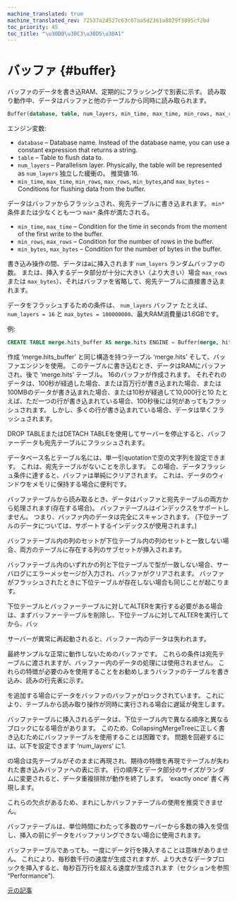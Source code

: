 ```yaml
---
machine_translated: true
machine_translated_rev: 72537a2d527c63c07aa5d2361a8829f3895cf2bd
toc_priority: 45
toc_title: "\u30D0\u30C3\u30D5\u30A1"
---
```


# バッファ {#buffer}

バッファのデータを書き込RAM、定期的にフラッシングで別表に示す。 読み取り動作中、データはバッファと他のテーブルから同時に読み取られます。

``` sql
Buffer(database, table, num_layers, min_time, max_time, min_rows, max_rows, min_bytes, max_bytes)
```

エンジン変数:

-   `database` – Database name. Instead of the database name, you can use a constant expression that returns a string.
-   `table` – Table to flush data to.
-   `num_layers` – Parallelism layer. Physically, the table will be represented as `num_layers` 独立した緩衝の。 推奨値:16.
-   `min_time`, `max_time`, `min_rows`, `max_rows`, `min_bytes`,and `max_bytes` – Conditions for flushing data from the buffer.

データはバッファからフラッシュされ、宛先テーブルに書き込まれます。 `min*` 条件または少なくとも一つ `max*` 条件が満たされる。

-   `min_time`, `max_time` – Condition for the time in seconds from the moment of the first write to the buffer.
-   `min_rows`, `max_rows` – Condition for the number of rows in the buffer.
-   `min_bytes`, `max_bytes` – Condition for the number of bytes in the buffer.

書き込み操作の間、データはaに挿入されます `num_layers` ランダムバッファの数。 または、挿入するデータ部分が十分に大きい（より大きい）場合 `max_rows` または `max_bytes`）、それはバッファを省略して、宛先テーブルに直接書き込まれます。

データをフラッシュするための条件は、 `num_layers` バッファ たとえば、 `num_layers = 16` と `max_bytes = 100000000`、最大RAM消費量は1.6GBです。

例:

``` sql
CREATE TABLE merge.hits_buffer AS merge.hits ENGINE = Buffer(merge, hits, 16, 10, 100, 10000, 1000000, 10000000, 100000000)
```

作成 ‘merge.hits\_buffer’ と同じ構造を持つテーブル ‘merge.hits’ そして、バッファエンジンを使用。 このテーブルに書き込むとき、データはRAMにバッファされ、後で ‘merge.hits’ テーブル。 16のバッファが作成されます。 それぞれのデータは、100秒が経過した場合、または百万行が書き込まれた場合、または100MBのデータが書き込まれた場合、または10秒が経過して10,000行と10 たとえば、ただ一つの行が書き込まれている場合、100秒後には何があってもフラッシュされます。 しかし、多くの行が書き込まれている場合、データは早くフラッシュされます。

DROP TABLEまたはDETACH TABLEを使用してサーバーを停止すると、バッファーデータも宛先テーブルにフラッシュされます。

データベース名とテーブル名には、単一引quotationで空の文字列を設定できます。 これは、宛先テーブルがないことを示します。 この場合、データフラッシュ条件に達すると、バッファは単純にクリアされます。 これは、データのウィンドウをメモリに保持する場合に便利です。

バッファテーブルから読み取るとき、データはバッファと宛先テーブルの両方から処理されます(存在する場合)。
バッファテーブルはインデックスをサポートしません。 つまり、バッファ内のデータは完全にスキャンされます。 (下位テーブルのデータについては、サポートするインデックスが使用されます。)

バッファテーブル内の列のセットが下位テーブル内の列のセットと一致しない場合、両方のテーブルに存在する列のサブセットが挿入されます。

バッファテーブル内のいずれかの列と下位テーブルで型が一致しない場合、サーバログにエラーメッセージが入力され、バッファがクリアされます。
バッファがフラッシュされたときに下位テーブルが存在しない場合も同じことが起こります。

下位テーブルとバッファーテーブルに対してALTERを実行する必要がある場合は、まずバッファーテーブルを削除し、下位テーブルに対してALTERを実行してから、バッ

サーバーが異常に再起動されると、バッファー内のデータは失われます。

最終サンプルな正常に動作しないためのバッファです。 これらの条件は宛先テーブルに渡されますが、バッファー内のデータの処理には使用されません。 これらの特徴が必要のみを使用することをお勧めしまうバッファのテーブルを書き込み、読みの行先表に示す。

を追加する場合にデータをバッファのバッファがロックされています。 これにより、テーブルから読み取り操作が同時に実行される場合に遅延が発生します。

バッファテーブルに挿入されるデータは、下位テーブル内で異なる順序と異なるブロックになる場合があります。 このため、CollapsingMergeTreeに正しく書き込むためにバッファテーブルを使用することは困難です。 問題を回避するには、以下を設定できます ‘num\_layers’ に1.

の場合は先テーブルがそのままに再現され、期待の特徴を再現でテーブルが失われた書き込みバッファへの表に示す。 行の順序とデータ部分のサイズがランダムに変更されると、データ重複排除が動作を終了します。 ‘exactly once’ 書く再現します。

これらの欠点があるため、まれにしかバッファテーブルの使用を推奨できません。

バッファテーブルは、単位時間にわたって多数のサーバーから多数の挿入を受信し、挿入の前にデータをバッファリングできない場合に使用されます。

バッファテーブルであっても、一度にデータ行を挿入することは意味がありません。 これにより、毎秒数千行の速度が生成されますが、より大きなデータブロックを挿入すると、毎秒百万行を超える速度が生成されます（セクションを参照 “Performance”).

[元の記事](https://clickhouse.tech/docs/en/operations/table_engines/buffer/) <!--hide-->
